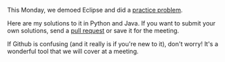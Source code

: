 This Monday, we demoed Eclipse and did a [practice problem](https://icpcarchive.ecs.baylor.edu/index.php?option=com_onlinejudge&Itemid=8&page=show_problem&problem=2168).

Here are my solutions to it in Python and Java. If you want to submit your own solutions, send a [pull request](http://yangsu.github.io/pull-request-tutorial/) or save it for the meeting.

If Github is confusing (and it really is if you're new to it), don't worry! It's a wonderful tool that we will cover at a meeting.

